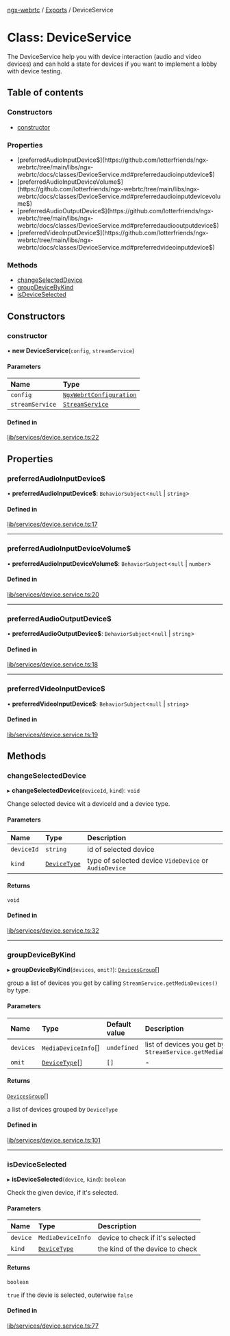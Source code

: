 [ngx-webrtc](https://github.com/lotterfriends/ngx-webrtc/tree/main/libs/ngx-webrtc/docs/README.md) / [Exports](https://github.com/lotterfriends/ngx-webrtc/tree/main/libs/ngx-webrtc/docs/modules.md) / DeviceService

# Class: DeviceService

The DeviceService help you with device interaction (audio and video devices) and can hold a state for devices if you want to implement
a lobby with device testing.

## Table of contents

### Constructors

- [constructor](https://github.com/lotterfriends/ngx-webrtc/tree/main/libs/ngx-webrtc/docs/classes/DeviceService.md#constructor)

### Properties

- [preferredAudioInputDevice$](https://github.com/lotterfriends/ngx-webrtc/tree/main/libs/ngx-webrtc/docs/classes/DeviceService.md#preferredaudioinputdevice$)
- [preferredAudioInputDeviceVolume$](https://github.com/lotterfriends/ngx-webrtc/tree/main/libs/ngx-webrtc/docs/classes/DeviceService.md#preferredaudioinputdevicevolume$)
- [preferredAudioOutputDevice$](https://github.com/lotterfriends/ngx-webrtc/tree/main/libs/ngx-webrtc/docs/classes/DeviceService.md#preferredaudiooutputdevice$)
- [preferredVideoInputDevice$](https://github.com/lotterfriends/ngx-webrtc/tree/main/libs/ngx-webrtc/docs/classes/DeviceService.md#preferredvideoinputdevice$)

### Methods

- [changeSelectedDevice](https://github.com/lotterfriends/ngx-webrtc/tree/main/libs/ngx-webrtc/docs/classes/DeviceService.md#changeselecteddevice)
- [groupDeviceByKind](https://github.com/lotterfriends/ngx-webrtc/tree/main/libs/ngx-webrtc/docs/classes/DeviceService.md#groupdevicebykind)
- [isDeviceSelected](https://github.com/lotterfriends/ngx-webrtc/tree/main/libs/ngx-webrtc/docs/classes/DeviceService.md#isdeviceselected)

## Constructors

### constructor

• **new DeviceService**(`config`, `streamService`)

#### Parameters

| Name | Type |
| :------ | :------ |
| `config` | [`NgxWebrtConfiguration`](https://github.com/lotterfriends/ngx-webrtc/tree/main/libs/ngx-webrtc/docs/classes/NgxWebrtConfiguration.md) |
| `streamService` | [`StreamService`](https://github.com/lotterfriends/ngx-webrtc/tree/main/libs/ngx-webrtc/docs/classes/StreamService.md) |

#### Defined in

[lib/services/device.service.ts:22](https://github.com/lotterfriends/video-chat/blob/c0f0927/libs/ngx-webrtc/src/lib/services/device.service.ts#L22)

## Properties

### preferredAudioInputDevice$

• **preferredAudioInputDevice$**: `BehaviorSubject`<``null`` \| `string`\>

#### Defined in

[lib/services/device.service.ts:17](https://github.com/lotterfriends/video-chat/blob/c0f0927/libs/ngx-webrtc/src/lib/services/device.service.ts#L17)

___

### preferredAudioInputDeviceVolume$

• **preferredAudioInputDeviceVolume$**: `BehaviorSubject`<``null`` \| `number`\>

#### Defined in

[lib/services/device.service.ts:20](https://github.com/lotterfriends/video-chat/blob/c0f0927/libs/ngx-webrtc/src/lib/services/device.service.ts#L20)

___

### preferredAudioOutputDevice$

• **preferredAudioOutputDevice$**: `BehaviorSubject`<``null`` \| `string`\>

#### Defined in

[lib/services/device.service.ts:18](https://github.com/lotterfriends/video-chat/blob/c0f0927/libs/ngx-webrtc/src/lib/services/device.service.ts#L18)

___

### preferredVideoInputDevice$

• **preferredVideoInputDevice$**: `BehaviorSubject`<``null`` \| `string`\>

#### Defined in

[lib/services/device.service.ts:19](https://github.com/lotterfriends/video-chat/blob/c0f0927/libs/ngx-webrtc/src/lib/services/device.service.ts#L19)

## Methods

### changeSelectedDevice

▸ **changeSelectedDevice**(`deviceId`, `kind`): `void`

Change selected device wit a deviceId and a device type.

#### Parameters

| Name | Type | Description |
| :------ | :------ | :------ |
| `deviceId` | `string` | id of selected device |
| `kind` | [`DeviceType`](https://github.com/lotterfriends/ngx-webrtc/tree/main/libs/ngx-webrtc/docs/enums/DeviceType.md) | type of selected device `VideDevice` or `AudioDevice` |

#### Returns

`void`

#### Defined in

[lib/services/device.service.ts:32](https://github.com/lotterfriends/video-chat/blob/c0f0927/libs/ngx-webrtc/src/lib/services/device.service.ts#L32)

___

### groupDeviceByKind

▸ **groupDeviceByKind**(`devices`, `omit?`): [`DevicesGroup`](https://github.com/lotterfriends/ngx-webrtc/tree/main/libs/ngx-webrtc/docs/interfaces/DevicesGroup.md)[]

group a list of devices you get by calling `StreamService.getMediaDevices()` by type.

#### Parameters

| Name | Type | Default value | Description |
| :------ | :------ | :------ | :------ |
| `devices` | `MediaDeviceInfo`[] | `undefined` | list of devices you get by calling `StreamService.getMediaDevices()` |
| `omit` | [`DeviceType`](https://github.com/lotterfriends/ngx-webrtc/tree/main/libs/ngx-webrtc/docs/enums/DeviceType.md)[] | `[]` | - |

#### Returns

[`DevicesGroup`](https://github.com/lotterfriends/ngx-webrtc/tree/main/libs/ngx-webrtc/docs/interfaces/DevicesGroup.md)[]

a list of devices grouped by `DeviceType`

#### Defined in

[lib/services/device.service.ts:101](https://github.com/lotterfriends/video-chat/blob/c0f0927/libs/ngx-webrtc/src/lib/services/device.service.ts#L101)

___

### isDeviceSelected

▸ **isDeviceSelected**(`device`, `kind`): `boolean`

Check the given device, if it's selected.

#### Parameters

| Name | Type | Description |
| :------ | :------ | :------ |
| `device` | `MediaDeviceInfo` | device to check if it's selected |
| `kind` | [`DeviceType`](https://github.com/lotterfriends/ngx-webrtc/tree/main/libs/ngx-webrtc/docs/enums/DeviceType.md) | the kind of the device to check |

#### Returns

`boolean`

`true` if the devie is selected, outerwise `false`

#### Defined in

[lib/services/device.service.ts:77](https://github.com/lotterfriends/video-chat/blob/c0f0927/libs/ngx-webrtc/src/lib/services/device.service.ts#L77)
